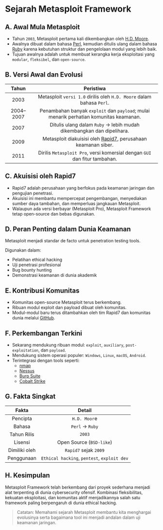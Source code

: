 # Sejarah Metasploit Framework

## A. Awal Mula Metasploit

- Tahun `2003`, Metasploit pertama kali dikembangkan oleh [H.D. Moore](https://en.wikipedia.org/wiki/H._D._Moore).
- Awalnya dibuat dalam bahasa [Perl](https://en.wikipedia.org/wiki/Perl), kemudian ditulis ulang dalam bahasa [Ruby](https://en.wikipedia.org/wiki/Ruby_(programming_language)) karena kebutuhan struktur dan pengelolaan modul yang lebih baik.
- Tujuan awalnya adalah untuk membuat kerangka kerja eksploitasi yang `modular`, `fleksibel`, dan `open-source`.

## B. Versi Awal dan Evolusi

| Tahun	| Peristiwa | 
|:--:|:--:|
| 2003 | Metasploit `versi 1.0` dirilis oleh `H.D. Moore` dalam bahasa `Perl`. |
| 2004–2007 | Penambahan banyak `exploit` dan `payload`; mulai menarik perhatian komunitas keamanan. |
| 2007 | Ditulis ulang dalam `Ruby` -> lebih mudah dikembangkan dan dipelihara. |
| 2009 | Metasploit diakuisisi oleh [Rapid7](https://www.rapid7.com/), perusahaan keamanan siber. |
| 2011 | Dirilis `Metasploit Pro`, versi komersial dengan `GUI` dan fitur tambahan. |

## C. Akuisisi oleh Rapid7

- Rapid7 adalah perusahaan yang berfokus pada keamanan jaringan dan pengujian penetrasi.
- Akuisisi ini membantu mempercepat pengembangan, menyediakan sumber daya tambahan, dan memperluas jangkauan Metasploit.
- Walaupun ada versi berbayar (Metasploit Pro), Metasploit Framework tetap open-source dan bebas digunakan.

## D. Peran Penting dalam Dunia Keamanan

Metasploit menjadi standar de facto untuk penetration testing tools.

Digunakan dalam:
- Pelatihan ethical hacking
- Uji penetrasi profesional
- Bug bounty hunting
- Demonstrasi keamanan di dunia akademik

## E. Kontribusi Komunitas

- Komunitas open-source Metasploit terus berkembang.
- Ribuan modul exploit dan payload dibuat oleh komunitas.
- Modul-modul baru terus ditambahkan oleh tim Rapid7 dan komunitas dunia melalui [GitHub](https://github.com/rapid7/metasploit-framework).

## F. Perkembangan Terkini

- Sekarang mendukung ribuan modul: `exploit`, `auxiliary`, `post-exploitation`, dan `payload`.
- Mendukung sistem operasi populer: `Windows`, `Linux`, `macOS`, `Android`.
- Terintegrasi dengan tools seperti:
  - [nmap](https://nmap.org/)
  - [Nessus](https://en.wikipedia.org/wiki/Nessus_(software))
  - [Burp Suite](https://portswigger.net/burp)
  - [Cobalt Strike](https://www.cobaltstrike.com/)

## G. Fakta Singkat

| Fakta | Detail |
|:--:|:--:|
| Pencipta | `H.D. Moor`e | 
| Bahasa | `Perl` -> `Ruby` |
| Tahun Rilis | `2003` | 
| Lisensi | Open Source (`BSD-like`) |
| Dimiliki oleh | `Rapid7` sejak `2009` |
| Penggunaan | `Ethical hacking`, `pentest`, `exploit dev` |

## H. Kesimpulan

Metasploit Framework telah berkembang dari proyek sederhana menjadi alat terpenting di dunia cybersecurity ofensif. Kombinasi fleksibilitas, kekuatan eksploitasi, dan komunitas aktif menjadikannya salah satu framework paling berpengaruh di dunia ethical hacking.

> Catatan: Memahami sejarah Metasploit membantu kita menghargai evolusinya serta bagaimana tool ini menjadi andalan dalam uji keamanan jaringan.
